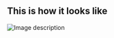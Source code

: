 ## This is how it looks like

![Image description](https://github.com/raduceaca1234/android-apps/blob/master/CurrencyConverter/Untitled.png)
